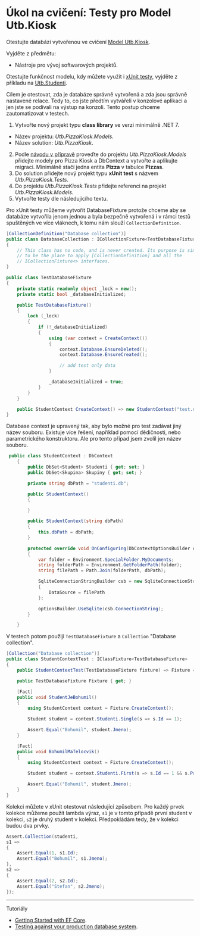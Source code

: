 # Úkol na cvičení: Testy pro Model Utb.Kiosk

Otestujte databází vytvořenou ve cvičení [Model Utb.Kiosk](../ModelUtbKiosk).

Vyjděte z předmětu:

- Nástroje pro vývoj softwarových projektů.
  
Otestujte funkčnost modelu, kdy můžete využít i [xUnit testy](https://learn.microsoft.com/en-us/ef/core/testing/testing-with-the-database), vyjděte z příkladu na [Utb.Studenti](https://github.com/ekral/FAI/tree/master/AF/src/Utb.Studenti).

Cílem je otestovat, zda je databáze správně vytvořená a zda jsou správně nastavené relace. Tedy to, co jste předtím vytvářeli v konzolové aplikaci a jen jste se podívali na výstup na konzoli. Tento postup chceme zautomatizovat v testech.

1) Vytvořte nový projekt typu **class library** ve verzi minimálně .NET 7.
  - Název projektu: *Utb.PizzaKiosk.Models*.
  - Název solution: *Utb.PizzaKiosk*.
2) Podle [návodu v přípravě](https://github.com/ekral/FAI/blob/master/AF/Priprava/01_EF_zaklady.md) proveďte do projektu *Utb.PizzaKiosk.Models* přidejte modely pro Pizza Kiosk a DbContext a vytvořte a aplikujte migraci. Minimálně stačí jedna entita **Pizza** v tabulce **Pizzas**.
3) Do solution přidejte nový projekt typu **xUnit test** s názvem *Utb.PizzaKiosk.Tests*.
4) Do projektu *Utb.PizzaKiosk.Tests* přidejte referenci na projekt *Utb.PizzaKiosk.Models*.
5) Vytvořte testy dle následujícího textu.

Pro xUnit testy můžeme vytvořit DatabaseFixture protože chceme aby se databáze vytvořila jenom jednou a byla bezpečně vytvořená i v rámci testů spuštěných ve více vláknech, k tomu nám slouží ```CollectionDefinition```.

```csharp
[CollectionDefinition("Database collection")]
public class DatabaseCollection : ICollectionFixture<TestDatabaseFixture>
{
    // This class has no code, and is never created. Its purpose is simply
    // to be the place to apply [CollectionDefinition] and all the
    // ICollectionFixture<> interfaces.
}

public class TestDatabaseFixture
{
    private static readonly object _lock = new();
    private static bool _databaseInitialized;

    public TestDatabaseFixture()
    {
        lock (_lock)
        {
            if (!_databaseInitialized)
            {
                using (var context = CreateContext())
                {
                    context.Database.EnsureDeleted();
                    context.Database.EnsureCreated();

                    // add test only data
                }

                _databaseInitialized = true;
            }
        }
    }

    public StudentContext CreateContext() => new StudentContext("test.db");
}
```

Database context je upravený tak, aby bylo možné pro test zadávat jiný název souboru. Existuje více řešení, například pomocí dědičnosti, nebo parametrického konstruktoru. Ale pro tento případ jsem zvolil jen název souboru.

```csharp
 public class StudentContext : DbContext
    {
        public DbSet<Student> Studenti { get; set; }
        public DbSet<Skupina> Skupiny { get; set; }

        private string dbPath = "studenti.db";

        public StudentContext()
        {

        }

        public StudentContext(string dbPath)
        {
            this.dbPath = dbPath;
        }

        protected override void OnConfiguring(DbContextOptionsBuilder optionsBuilder)
        {
            var folder = Environment.SpecialFolder.MyDocuments;
            string folderPath = Environment.GetFolderPath(folder);
            string filePath = Path.Join(folderPath, dbPath);

            SqliteConnectionStringBuilder csb = new SqliteConnectionStringBuilder
            {
                DataSource = filePath
            };

            optionsBuilder.UseSqlite(csb.ConnectionString);
        }

    }
```

V testech potom použiji `TestDatabaseFixture` a `Collection` "Database collection".

```csharp
[Collection("Database collection")]
public class StudentContextTest : IClassFixture<TestDatabaseFixture>
{
    public StudentContextTest(TestDatabaseFixture fixture) => Fixture = fixture;

    public TestDatabaseFixture Fixture { get; }

    [Fact]
    public void StudentJeBohumil()
    {
        using StudentContext context = Fixture.CreateContext();

        Student student = context.Studenti.Single(s => s.Id == 1);

        Assert.Equal("Bohumil", student.Jmeno);
    }

    [Fact]
    public void BohumilMaTelocvik()
    {
        using StudentContext context = Fixture.CreateContext();

        Student student = context.Studenti.First(s => s.Id == 1 && s.Predmety.Any(p => p.Nazev == "Telocvik"));

        Assert.Equal("Bohumil", student.Jmeno);
    }
}
```

Kolekci můžete v xUnit otestovat následující způsobem. Pro každý prvek kolekce můžeme použít lambda výraz, `s1` je v tomto případě první student v kolekci, `s2` je druhý student v kolekci. Předpokládám tedy, že v kolekci budou dva prvky.

```csharp
Assert.Collection(studenti, 
s1 =>
{
    Assert.Equal(1, s1.Id);
    Assert.Equal("Bohumil", s1.Jmeno);
}, 
s2 =>
{
    Assert.Equal(2, s2.Id);
    Assert.Equal("Stefan", s2.Jmeno);
});
```

---
Tutoriály

- [Getting Started with EF Core](https://learn.microsoft.com/en-us/ef/core/get-started/overview/first-app?tabs=netcore-cli).
- [Testing against your production database system](https://learn.microsoft.com/en-us/ef/core/testing/testing-with-the-database).
